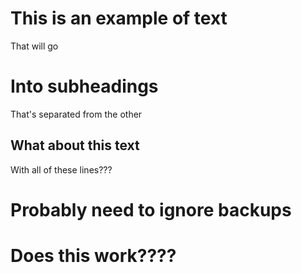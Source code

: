 

# This is an example of text

That will go


# Into subheadings

That's separated from the other


## What about this text

With all of these lines???


# Probably need to ignore backups


# Does this work????

